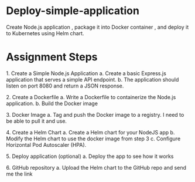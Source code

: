 # Deploy-simple-application
Create Node.js application , package it into Docker container , and deploy it to Kubernetes using Helm chart.


# Assignment Steps
1.​ Create a Simple Node.js Application
   a.​ Create a basic Express.js application that serves a simple API endpoint.
   b.​ The application should listen on port 8080 and return a JSON response.

2.​ Create a Dockerfile
   a.​ Write a Dockerfile to containerize the Node.js application.
   b.​ Build the Docker image

3.​ Docker Image
   a.​ Tag and push the Docker image to a registry. I need to be able to pull it and use.

4.​ Create a Helm Chart
   a.​ Create a Helm chart for your NodeJS app
   b.​ Modify the Helm chart to use the docker image from step 3
   c.​ Configure Horizontal Pod Autoscaler (HPA).

5.​ Deploy application (optional)
   a.​ Deploy the app to see how it works
   
6.​ GitHub repository
   a.​ Upload the Helm chart to the GitHub repo and send me the link